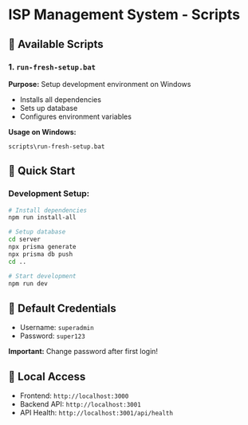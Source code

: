# ISP Management System - Scripts

## 📁 Available Scripts

### 1. `run-fresh-setup.bat`
**Purpose:** Setup development environment on Windows
- Installs all dependencies
- Sets up database
- Configures environment variables

**Usage on Windows:**
```batch
scripts\run-fresh-setup.bat
```

## 🚀 Quick Start

### Development Setup:
```bash
# Install dependencies
npm run install-all

# Setup database
cd server
npx prisma generate
npx prisma db push
cd ..

# Start development
npm run dev
```

## 📝 Default Credentials
- Username: `superadmin`
- Password: `super123`

**Important:** Change password after first login!

## 🔗 Local Access
- Frontend: `http://localhost:3000`
- Backend API: `http://localhost:3001`
- API Health: `http://localhost:3001/api/health`

